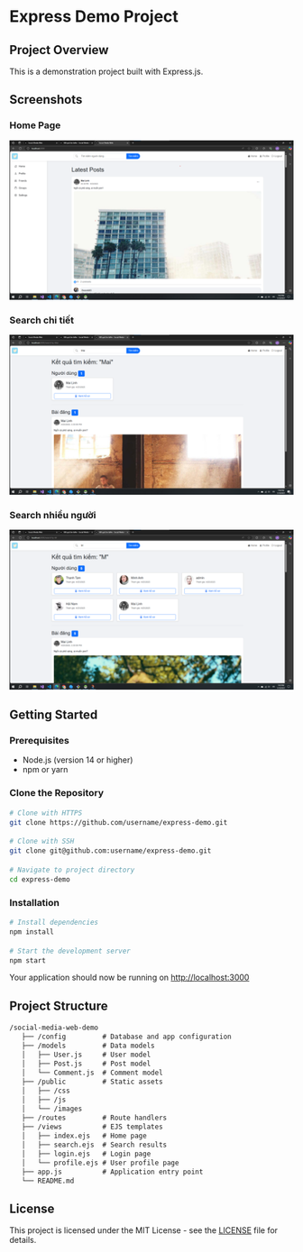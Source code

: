 # Express Demo Project

## Project Overview

This is a demonstration project built with Express.js.

## Screenshots

### Home Page
![Home Page](./public/img/home.png)

### Search chi tiết
![Dashboard](./public/img/search1.png)
### Search nhiều người
![Dashboard](./public/img/search2.png)

## Getting Started

### Prerequisites
- Node.js (version 14 or higher)
- npm or yarn

### Clone the Repository

```bash
# Clone with HTTPS
git clone https://github.com/username/express-demo.git

# Clone with SSH
git clone git@github.com:username/express-demo.git

# Navigate to project directory
cd express-demo
```

### Installation

```bash
# Install dependencies
npm install

# Start the development server
npm start
```

Your application should now be running on [http://localhost:3000](http://localhost:3000)

## Project Structure

```
/social-media-web-demo
   ├── /config         # Database and app configuration
   ├── /models         # Data models
   │   ├── User.js     # User model
   │   ├── Post.js     # Post model
   │   └── Comment.js  # Comment model
   ├── /public         # Static assets
   │   ├── /css
   │   ├── /js
   │   └── /images
   ├── /routes         # Route handlers
   ├── /views          # EJS templates
   │   ├── index.ejs   # Home page
   │   ├── search.ejs  # Search results
   │   ├── login.ejs   # Login page
   │   └── profile.ejs # User profile page
   ├── app.js          # Application entry point
   └── README.md
```

## License

This project is licensed under the MIT License - see the [LICENSE](LICENSE) file for details.